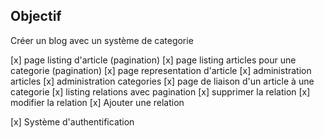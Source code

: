 ## Objectif


Créer un blog avec un système de categorie

[x] page listing d'article (pagination)
[x] page listing articles pour une categorie (pagination)
[x] page representation d'article
[x] administration articles
[x] administration categories
[x] page de liaison d'un article à une categorie
    [x] listing relations avec pagination
    [x] supprimer la relation
    [x] modifier la relation
    [x] Ajouter une relation

[x] Système d'authentification